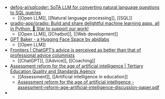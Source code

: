 - [defog-ai/sqlcoder: SoTA LLM for converting natural language questions to SQL queries](https://github.com/defog-ai/sqlcoder)
	- [[Open LLM]], [[Natural language processing]], [[SQL]]
- [gradio-app/gradio: Build and share delightful machine learning apps, all in Python. 🌟 Star to support our work!](https://github.com/gradio-app/gradio)
	- [[Open LLM]], [[Chatbot]], [[Web development]]
- [GPT Baker - a Hugging Face Space by abidlabs](https://huggingface.co/spaces/abidlabs/GPT-Baker)
	- [[Open LLM]]
- [Frontiers | ChatGPT’s advice is perceived as better than that of professional advice columnists](https://www.frontiersin.org/articles/10.3389/fpsyg.2023.1281255/full)
	- [[ChatGPT]], [[Advice]], [[Coaching]]
- [Assessment reform for the age of artificial intelligence | Tertiary Education Quality and Standards Agency](https://www.teqsa.gov.au/guides-resources/resources/corporate-publications/assessment-reform-age-artificial-intelligence)
	- [[Assessment]], [[Artificial intelligence in education]]
	- [Assessment reform for the age of artificial intelligence - assessment-reform-age-artificial-intelligence-discussion-paper.pdf](https://www.teqsa.gov.au/sites/default/files/2023-09/assessment-reform-age-artificial-intelligence-discussion-paper.pdf)
-